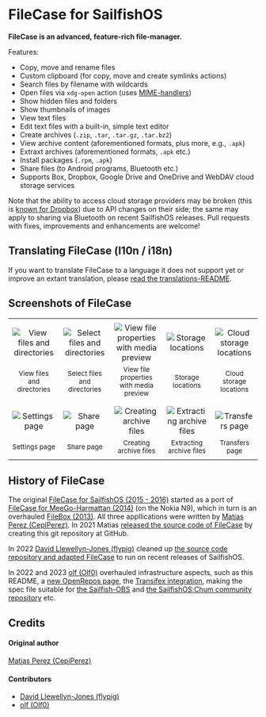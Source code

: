 # FileCase for SailfishOS

**FileCase is an advanced, feature-rich file-manager.**

Features:
- Copy, move and rename files
- Custom clipboard (for copy, move and create symlinks actions)
- Search files by filename with wildcards
- Open files via `xdg-open` action (uses [MIME-handlers](https://github.com/llelectronics/mimer))
- Show hidden files and folders
- Show thumbnails of images
- View text files
- Edit text files with a built-in, simple text editor
- Create archives (`.zip`, `.tar`, `.tar.gz`, `.tar.bz2`)
- View archive content (aforementioned formats, plus more, e.g., `.apk`) 
- Extraxt archives (aforementioned formats, `.apk` etc.)
- Install packages (`.rpm`, `.apk`)
- Share files (to Android programs, Bluetooth etc.)
- Supports Box, Dropbox, Google Drive and OneDrive and WebDAV cloud storage services

Note that the ability to access cloud storage providers may be broken (this is [known for Dropbox](https://github.com/sailfishos-applications/filecase/issues/4)) due to API changes on their side; the same may apply to sharing via Bluetooth on recent SailfishOS releases.  Pull requests with fixes, improvements and enhancements are welcome!

## Translating FileCase (l10n / i18n)

If you want to translate FileCase to a language it does not support yet or improve an extant translation, please [read the translations-README](./translations#readme).

## Screenshots of FileCase

|       |       |       |       |       |
| :---: | :---: | :---: | :---: | :---: |
|       |       |       |       |       |
| ![View files and directories](https://github.com/sailfishos-applications/filecase/raw/master/.xdata/screenshots/screenshot-001.jpg) | ![Select files and directories](https://github.com/sailfishos-applications/filecase/raw/master/.xdata/screenshots/screenshot-002.jpg) | ![View file properties with media preview](https://github.com/sailfishos-applications/filecase/raw/master/.xdata/screenshots/screenshot-003.jpg) | ![Storage locations](https://github.com/sailfishos-applications/filecase/raw/master/.xdata/screenshots/screenshot-004.jpg) | ![Cloud storage locations](https://github.com/sailfishos-applications/filecase/raw/master/.xdata/screenshots/screenshot-005.jpg) |
| <sub>View files and directories</sub> | <sub>Select files and directories</sub>  | <sub>View file properties with media preview</sub> | <sub>Storage locations</sub> | <sub>Cloud storage locations</sub> |
|       |       |       |       |       |
|       |       |       |       |       |
| ![Settings page](https://github.com/sailfishos-applications/filecase/raw/master/.xdata/screenshots/screenshot-006.jpg) | ![Share page](https://github.com/sailfishos-applications/filecase/raw/master/.xdata/screenshots/screenshot-007.jpg) | ![Creating archive files](https://github.com/sailfishos-applications/filecase/raw/master/.xdata/screenshots/screenshot-008.jpg) | ![Extracting archive files](https://github.com/sailfishos-applications/filecase/raw/master/.xdata/screenshots/screenshot-009.jpg) | ![Transfers page](https://github.com/sailfishos-applications/filecase/raw/master/.xdata/screenshots/screenshot-010.jpg) |
| <sub>Settings page</sub> | <sub>Share page</sub>  | <sub>Creating archive files</sub> | <sub>Extracting archive files</sub> | <sub>Transfers page</sub> |
|       |       |       |       |       |

## History of FileCase

The original [FileCase for SailfishOS (2015 - 2016)](https://openrepos.net/content/cepiperez/filecase-0#content) started as a port of [FileCase for MeeGo-Harmattan (2014)](https://openrepos.net/content/cepiperez/filecase#content) (on the Nokia N9), which in turn is an overhauled [FileBox (2013)](https://openrepos.net/content/cepiperez/filebox#content).  All three appllications were written by [Matias Perez (CepiPerez)](https://github.com/CepiPerez).  In 2021 Matias [released the source code of FileCase](https://github.com/sailfishos-applications/filecase/commit/d4294bbc5e854bb1a32481201f556ba453fbaef6) by creating this git repository at GitHub.

In 2022 [David Llewellyn-Jones (flypig)](https://github.com/llewelld) cleaned up [the source code repository and adapted FileCase](https://github.com/sailfishos-applications/filecase/compare/0.1-9...0.2.1) to run on recent releases of SailfishOS.

In 2022 and 2023 [olf (Olf0)](https://github.com/Olf0) overhauled infrastructure aspects, such as this README, a [new OpenRepos page](https://openrepos.net/content/olf/filecase#content), the [Transifex integration](https://github.com/sailfishos-applications/filecase/pull/34), making the spec file suitable for [the Sailfish-OBS](https://build.sailfishos.org/) and [the SailfishOS:Chum community repository](https://build.sailfishos.org/project/show/sailfishos:chum) etc.

## Credits
#### Original author
[Matias Perez (CepiPerez)](https://github.com/CepiPerez)
#### Contributors
- [David Llewellyn-Jones (flypig)](https://github.com/llewelld)
- [olf (Olf0)](https://github.com/Olf0)

